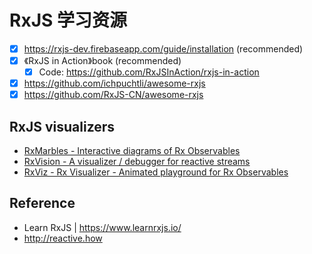 # RxJS 学习资源
- [x] https://rxjs-dev.firebaseapp.com/guide/installation (recommended)
- [x] 《RxJS in Action》book (recommended)
  - [x] Code: https://github.com/RxJSInAction/rxjs-in-action 
- [x] https://github.com/ichpuchtli/awesome-rxjs
- [x] https://github.com/RxJS-CN/awesome-rxjs

## RxJS visualizers  
* [RxMarbles - Interactive diagrams of Rx Observables](http://rxmarbles.com/) 
* [RxVision - A visualizer / debugger for reactive streams](http://jaredforsyth.com/rxvision/) 
* [RxViz - Rx Visualizer - Animated playground for Rx Observables](https://rxviz.com)


## Reference
- Learn RxJS | https://www.learnrxjs.io/
- http://reactive.how
